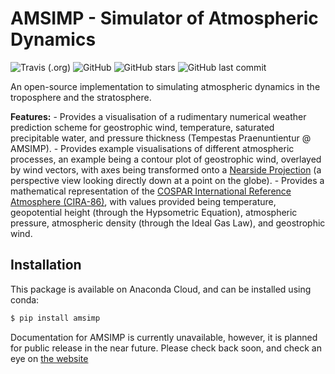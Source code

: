 # AMSIMP - Simulator of Atmospheric Dynamics

![Travis (.org)](https://img.shields.io/travis/amsimp/amsimp.svg?style=for-the-badge)
![GitHub](https://img.shields.io/github/license/amsimp/amsimp.svg?style=for-the-badge)
![GitHub stars](https://img.shields.io/github/stars/amsimp/amsimp.svg?style=for-the-badge)
![GitHub last commit](https://img.shields.io/github/last-commit/amsimp/amsimp.svg?style=for-the-badge)

An open-source implementation to simulating atmospheric dynamics in the troposphere and the stratosphere.

 **Features:**
    - Provides a visualisation of a rudimentary numerical weather prediction scheme for geostrophic wind, temperature, saturated precipitable water, and pressure thickness (Tempestas Praenuntientur @ AMSIMP).
    - Provides example visualisations of different atmospheric processes, an example being a contour plot of geostrophic wind, overlayed by wind vectors, with axes being transformed onto a [Nearside Projection](https://scitools.org.uk/cartopy/docs/v0.15/crs/projections.html) (a perspective view looking directly down at a point on the globe).
    - Provides a mathematical representation of the [COSPAR International Reference Atmosphere (CIRA-86)](https://ccmc.gsfc.nasa.gov/modelweb/atmos/cospar1.html), with values provided being temperature, geopotential height (through the Hypsometric Equation), atmospheric pressure, atmospheric density (through the Ideal Gas Law), and geostrophic wind.

## Installation
This package is available on Anaconda Cloud, and can be installed using conda:

```bash
$ pip install amsimp
```

Documentation for AMSIMP is currently unavailable, however, it is planned for public release in the near future. Please check back soon, and check an eye on [the website](amsimp.github.io)
